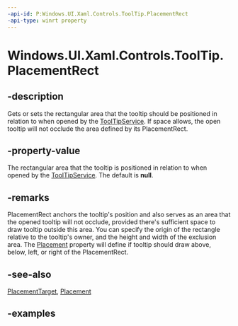 ```yaml
---
-api-id: P:Windows.UI.Xaml.Controls.ToolTip.PlacementRect
-api-type: winrt property
---
```


<!-- Property syntax.
public Rect PlacementRect { get;  set; }
-->

# Windows.UI.Xaml.Controls.ToolTip.PlacementRect

## -description
Gets or sets the rectangular area that the tooltip should be positioned in relation to when opened by the [ToolTipService](tooltipservice.md). If space allows, the open tooltip will not occlude the area defined by its PlacementRect. 

## -property-value
The rectangular area that the tooltip is positioned in relation to when opened by the [ToolTipService](tooltipservice.md). The default is **null**.

## -remarks
PlacementRect anchors the tooltip's position and also serves as an area that the opened tooltip will not occlude, provided there's sufficient space to draw tooltip outside this area. You can specify the origin of the rectangle relative to the tooltip's owner, and the height and width of the exclusion area. The [Placement](tooltip_placement.md) property will define if tooltip should draw above, below, left, or right of the PlacementRect.

## -see-also
[PlacementTarget](tooltip_placementtarget.md), [Placement](tooltip_placement.md)

## -examples

